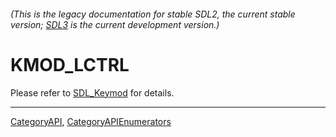 ###### (This is the legacy documentation for stable SDL2, the current stable version; [SDL3](https://wiki.libsdl.org/SDL3/) is the current development version.)
# KMOD_LCTRL

Please refer to [SDL_Keymod](SDL_Keymod) for details.

----
[CategoryAPI](CategoryAPI), [CategoryAPIEnumerators](CategoryAPIEnumerators)

